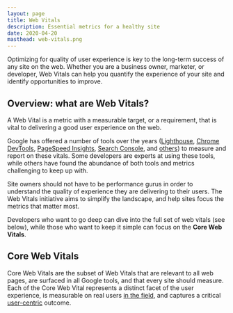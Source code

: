 ```yaml
---
layout: page
title: Web Vitals
description: Essential metrics for a healthy site
date: 2020-04-20
masthead: web-vitals.png
---
```


Optimizing for quality of user experience is key to the long-term success of any site on the web. Whether you are a business owner, marketer, or developer, Web Vitals can help you quantify the experience of your site and identify opportunities to improve.

## Overview: what are Web Vitals?

A Web Vital is a metric with a measurable target, or a requirement, that is vital to delivering a good user experience on the web.

Google has offered a number of tools over the years ([Lighthouse](https://developers.google.com/web/tools/lighthouse), [Chrome DevTools](https://developers.google.com/web/tools/chrome-devtools), [PageSpeed Insights](https://developers.google.com/speed/pagespeed/insights/), [Search Console](https://search.google.com/search-console/about), and [others](https://developers.google.com/web/fundamentals/performance/speed-tools)) to measure and report on these vitals. Some developers are experts at using these tools, while others have found the abundance of both tools and metrics challenging to keep up with.

Site owners should not have to be performance gurus in order to understand the quality of experience they are delivering to their users. The Web Vitals initiative aims to simplify the landscape, and help sites focus the metrics that matter most.

Developers who want to go deep can dive into the full set of web vitals (see below), while those who want to keep it simple can focus on the **Core Web Vitals**.

## Core Web Vitals

Core Web Vitals are the subset of Web Vitals that are relevant to all web pages, are surfaced in all Google tools, and that every site should measure.  Each of the Core Web Vital represents a distinct facet of the user experience, is measurable on real users [in the field](https://web.dev/user-centric-performance-metrics/#how-metrics-are-measured), and captures a critical [user-centric](https://web.dev/user-centric-performance-metrics/#how-metrics-are-measured) outcome.
